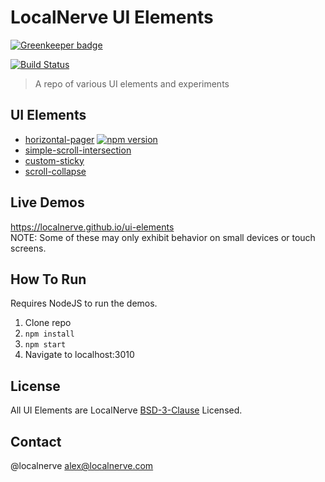 # LocalNerve UI Elements

[![Greenkeeper badge](https://badges.greenkeeper.io/localnerve/ui-elements.svg)](https://greenkeeper.io/)

[![Build Status](https://travis-ci.org/localnerve/ui-elements.svg?branch=master)](https://travis-ci.org/localnerve/ui-elements)

> A repo of various UI elements and experiments

## UI Elements
 * [horizontal-pager](/src/horizontal-pager) [![npm version](https://badge.fury.io/js/horizontal-pager.svg)](http://badge.fury.io/js/horizontal-pager)
 * [simple-scroll-intersection](/src/simple-scroll-intersection)
 * [custom-sticky](/src/custom-sticky)
 * [scroll-collapse](/src/scroll-collapse)

## Live Demos
https://localnerve.github.io/ui-elements  
NOTE: Some of these may only exhibit behavior on small devices or touch screens.

## How To Run
Requires NodeJS to run the demos.
  1. Clone repo
  2. `npm install`
  3. `npm start`
  4. Navigate to localhost:3010

## License
All UI Elements are LocalNerve [BSD-3-Clause](LICENSE.md) Licensed.

## Contact
@localnerve
alex@localnerve.com
